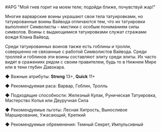 #APG
"Мой гнев горит на моем теле; подойди ближе, почувствуй жар!" 

Многие варварские воины украшают свои тела татуировками, но татуированные воины Вайвода отличаются тем, что их татуировки выполняют Символисты – мистики с особым пониманием силы символов. Воины с выдающимися татуировками служат стражами вождя Клана Вайвод. 

Среди татуированных воинов также есть гоблины и тролли, совершенно не связанные с работой Символистов Вайвода. Среди троллей и гоблинов эти воины составляют элиту среди элиты. Их часто видят в сражениях рядом с своим правителем, будь то в Нижнем Мире или в тени глубин Давокара. 

◆ Важные атрибуты: **Strong** 13+, **Quick** 11+ 

◆ Рекомендуемая раса: Варвар, Гоблин, Тролль 

◆ Подходящие способности: Железный Кулак, Руническая Татуировка, Мастерство Копья или Двуручная Сила 

◆ Рекомендуемые льготы: Лесная Хитрость, Выносливое Марширование, Ужасающий, Крепкий 

◆ Рекомендуемые обременения: Темный Секрет, Импульсивный 